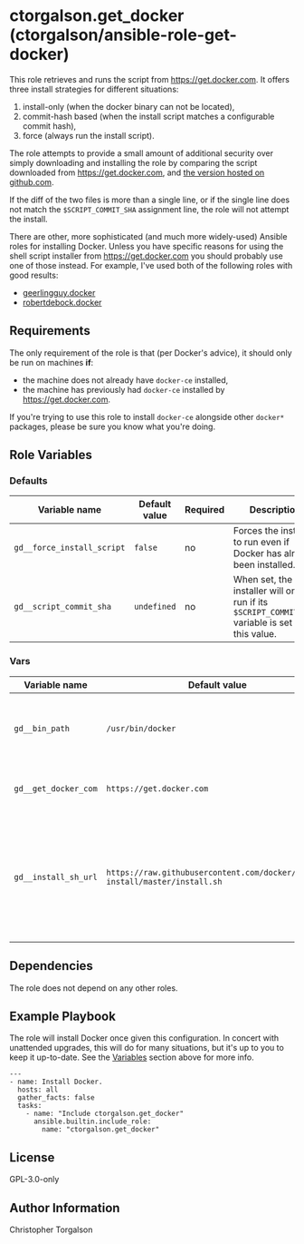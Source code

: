 # ctorgalson.get_docker (ctorgalson/ansible-role-get-docker)

This role retrieves and runs the script from https://get.docker.com. It offers
three install strategies for different situations:

  1. install-only (when the docker binary can not be located),
  2. commit-hash based (when the install script matches a configurable commit
     hash),
  3. force (always run the install script).

The role attempts to provide a small amount of additional security over simply
downloading and installing the role by comparing the script downloaded from
https://get.docker.com, and [the version hosted on github.com](https://raw.githubusercontent.com/docker/docker-install/master/install.sh).

If the diff of the two files is more than a single line, or if the single line
does not match the `$SCRIPT_COMMIT_SHA` assignment line, the role will not
attempt the install.

There are other, more sophisticated (and much more widely-used) Ansible roles
for installing Docker. Unless you have specific reasons for using the shell
script installer from https://get.docker.com you should probably use one of
those instead. For example, I've used both of the following roles with good
results:

  - [geerlingguy.docker](https://galaxy.ansible.com/geerlingguy/docker)
  - [robertdebock.docker](https://galaxy.ansible.com/robertdebock/docker)

## Requirements

The only requirement of the role is that (per Docker's advice), it should only
be run on machines **if**:

  - the machine does not already have `docker-ce` installed,
  - the machine has previously had `docker-ce` installed by https://get.docker.com.

If you're trying to use this role to install `docker-ce` alongside other
`docker*` packages, please be sure you know what you're doing.

## Role Variables

### Defaults

| Variable name              | Default value | Required | Description |
|----------------------------|---------------|----------|-------------|
| `gd__force_install_script` | `false`       | no       | Forces the installer to run even if Docker has already been installed. |
| `gd__script_commit_sha`    | `undefined`   | no       | When set, the installer will only run if its `$SCRIPT_COMMIT_SHA` variable is set to this value. |

### Vars

| Variable name        | Default value | Required | Description |
|----------------------|---------------|----------|-------------|
| `gd__bin_path`       | `/usr/bin/docker`        | yes | The path the role should search to see if Docker is already installed. |
| `gd__get_docker_com` | `https://get.docker.com` | yes | The URL of the downloadable Docker install script. |
| `gd__install_sh_url` | `https://raw.githubusercontent.com/docker/docker-install/master/install.sh` | yes | The URL of the github.com-hosted, pre-build get.docker.com install script. Compared with get.docker.com script for increased install safety. |

## Dependencies

The role does not depend on any other roles.

## Example Playbook

The role will install Docker once given this configuration. In concert with
unattended upgrades, this will do for many situations, but it's up to you to
keep it up-to-date. See the [Variables](#variables) section above for more info.

    ---
    - name: Install Docker.
      hosts: all
      gather_facts: false
      tasks:
        - name: "Include ctorgalson.get_docker"
          ansible.builtin.include_role:
            name: "ctorgalson.get_docker"

## License

GPL-3.0-only

## Author Information

Christopher Torgalson
